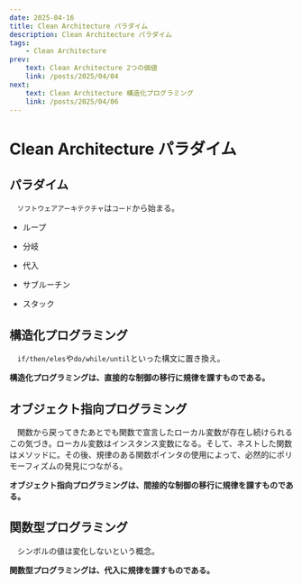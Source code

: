 ```yaml
---
date: 2025-04-16
title: Clean Architecture パラダイム
description: Clean Architecture パラダイム
tags: 
    - Clean Architecture
prev:
    text: Clean Architecture 2つの価値
    link: /posts/2025/04/04
next:
    text: Clean Architecture 構造化プログラミング
    link: /posts/2025/04/06
---
```


# Clean Architecture パラダイム

## パラダイム

&emsp;`ソフトウェアアーキテクチャ`は`コード`から始まる。

* ループ

* 分岐

* 代入

* サブルーチン

* スタック

## 構造化プログラミング

&emsp;`if/then/eles`や`do/while/until`といった構文に置き換え。

**構造化プログラミングは、直接的な制御の移行に規律を課すものである。**

## オブジェクト指向プログラミング

&emsp;関数から戻ってきたあとでも関数で宣言したローカル変数が存在し続けられるこの気づき。ローカル変数はインスタンス変数になる。そして、ネストした関数はメソッドに。その後、規律のある関数ポインタの使用によって、必然的にポリモーフィズムの発見につながる。

**オブジェクト指向プログラミングは、間接的な制御の移行に規律を課すものである。**

## 関数型プログラミング

&emsp;シンボルの値は変化しないという概念。

**関数型プログラミングは、代入に規律を課すものである。**


